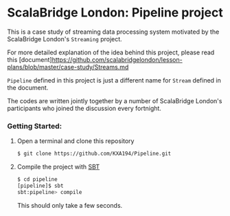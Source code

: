 # ScalaBridge London: Pipeline project

This is a case study of streaming data processing system motivated by the ScalaBridge London's `Streaming` project. 

For more detailed explanation of the idea behind this project, please read this [document]<https://github.com/scalabridgelondon/lesson-plans/blob/master/case-study/Streams.md>

`Pipeline` defined in this project is just a different name for `Stream` defined in the document.

The codes are written jointly together by a number of ScalaBridge London's participants who joined the discussion every fortnight.

### Getting Started:
1. Open a terminal and clone this repository
   ```sh
   $ git clone https://github.com/KXA194/Pipeline.git
   ```
2. Compile the project with [SBT](https://www.scala-sbt.org/)
   ```sh
   $ cd pipeline
   [pipeline]$ sbt
   sbt:pipeline> compile
   ```
   This should only take a few seconds.